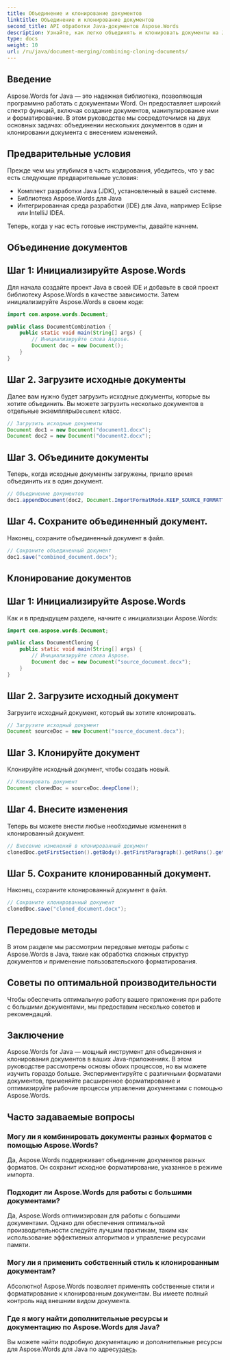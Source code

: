 ```yaml
---
title: Объединение и клонирование документов
linktitle: Объединение и клонирование документов
second_title: API обработки Java-документов Aspose.Words
description: Узнайте, как легко объединять и клонировать документы на Java с помощью Aspose.Words. Это пошаговое руководство охватывает все, что вам нужно знать.
type: docs
weight: 10
url: /ru/java/document-merging/combining-cloning-documents/
---
```


## Введение

Aspose.Words for Java — это надежная библиотека, позволяющая программно работать с документами Word. Он предоставляет широкий спектр функций, включая создание документов, манипулирование ими и форматирование. В этом руководстве мы сосредоточимся на двух основных задачах: объединении нескольких документов в один и клонировании документа с внесением изменений.

## Предварительные условия

Прежде чем мы углубимся в часть кодирования, убедитесь, что у вас есть следующие предварительные условия:

- Комплект разработки Java (JDK), установленный в вашей системе.
- Библиотека Aspose.Words для Java
- Интегрированная среда разработки (IDE) для Java, например Eclipse или IntelliJ IDEA.

Теперь, когда у нас есть готовые инструменты, давайте начнем.

## Объединение документов

## Шаг 1: Инициализируйте Aspose.Words

Для начала создайте проект Java в своей IDE и добавьте в свой проект библиотеку Aspose.Words в качестве зависимости. Затем инициализируйте Aspose.Words в своем коде:

```java
import com.aspose.words.Document;

public class DocumentCombination {
    public static void main(String[] args) {
        // Инициализируйте слова Aspose.
        Document doc = new Document();
    }
}
```

## Шаг 2. Загрузите исходные документы

Далее вам нужно будет загрузить исходные документы, которые вы хотите объединить. Вы можете загрузить несколько документов в отдельные экземпляры`Document` класс.

```java
// Загрузить исходные документы
Document doc1 = new Document("document1.docx");
Document doc2 = new Document("document2.docx");
```

## Шаг 3. Объедините документы

Теперь, когда исходные документы загружены, пришло время объединить их в один документ.

```java
// Объединение документов
doc1.appendDocument(doc2, Document.ImportFormatMode.KEEP_SOURCE_FORMATTING);
```

## Шаг 4. Сохраните объединенный документ.

Наконец, сохраните объединенный документ в файл.

```java
// Сохраните объединенный документ
doc1.save("combined_document.docx");
```

## Клонирование документов

## Шаг 1: Инициализируйте Aspose.Words

Как и в предыдущем разделе, начните с инициализации Aspose.Words:

```java
import com.aspose.words.Document;

public class DocumentCloning {
    public static void main(String[] args) {
        // Инициализируйте слова Aspose.
        Document doc = new Document("source_document.docx");
    }
}
```

## Шаг 2. Загрузите исходный документ

Загрузите исходный документ, который вы хотите клонировать.

```java
// Загрузите исходный документ
Document sourceDoc = new Document("source_document.docx");
```

## Шаг 3. Клонируйте документ

Клонируйте исходный документ, чтобы создать новый.

```java
// Клонировать документ
Document clonedDoc = sourceDoc.deepClone();
```

## Шаг 4. Внесите изменения

Теперь вы можете внести любые необходимые изменения в клонированный документ.

```java
// Внесение изменений в клонированный документ
clonedDoc.getFirstSection().getBody().getFirstParagraph().getRuns().get(0).setText("Modified Content");
```

## Шаг 5. Сохраните клонированный документ.

Наконец, сохраните клонированный документ в файл.

```java
// Сохраните клонированный документ
clonedDoc.save("cloned_document.docx");
```

## Передовые методы

В этом разделе мы рассмотрим передовые методы работы с Aspose.Words в Java, такие как обработка сложных структур документов и применение пользовательского форматирования.

## Советы по оптимальной производительности

Чтобы обеспечить оптимальную работу вашего приложения при работе с большими документами, мы предоставим несколько советов и рекомендаций.

## Заключение

Aspose.Words for Java — мощный инструмент для объединения и клонирования документов в ваших Java-приложениях. В этом руководстве рассмотрены основы обоих процессов, но вы можете изучить гораздо больше. Экспериментируйте с различными форматами документов, применяйте расширенное форматирование и оптимизируйте рабочие процессы управления документами с помощью Aspose.Words.

## Часто задаваемые вопросы

### Могу ли я комбинировать документы разных форматов с помощью Aspose.Words?

Да, Aspose.Words поддерживает объединение документов разных форматов. Он сохранит исходное форматирование, указанное в режиме импорта.

### Подходит ли Aspose.Words для работы с большими документами?

Да, Aspose.Words оптимизирован для работы с большими документами. Однако для обеспечения оптимальной производительности следуйте лучшим практикам, таким как использование эффективных алгоритмов и управление ресурсами памяти.

### Могу ли я применить собственный стиль к клонированным документам?

Абсолютно! Aspose.Words позволяет применять собственные стили и форматирование к клонированным документам. Вы имеете полный контроль над внешним видом документа.

### Где я могу найти дополнительные ресурсы и документацию по Aspose.Words для Java?

 Вы можете найти подробную документацию и дополнительные ресурсы для Aspose.Words для Java по адресу[здесь](https://reference.aspose.com/words/java/).